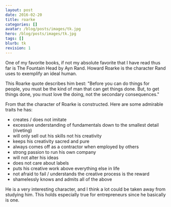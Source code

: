 ```yaml
---
layout: post
date: 2016-02-20
title: roarke
categories: []
avatar: /blog/posts/images/tk.jpg
hero: /blog/posts/images/tk.jpg
tags: []
blurb: tk
revision: 1
---
```


One of my favorite books, if not my absolute favorite that I have read thus far is The Fountain Head by Ayn Rand.
Howard Roarke is the character Rand uses to exemplify an ideal human.

This Roarke quote describes him best: "Before you can do things for people, you must be the kind of man that can get things done. But, to get things done, you must love the doing, not the secondary consequences."

From that the character of Roarke is constructed.
Here are some admirable traits he has:

* creates / does not imitate
* excessive understanding of fundamentals down to the smallest detail (riveting)
* will only sell out his skills not his creativity
* keeps his creativity sacred and pure
* always comes off as a contractor when employed by others
* strong passion to run his own company
* will not alter his ideas
* does not care about labels
* puts his creative work above everything else in life
* not afraid to fail / understands the creative process is the reward
* shamelessly knows and admits all of the above

He is a very interesting character, and I think a lot could be taken away from studying him.
This holds especially true for entrepreneurs since he basically is one.
